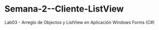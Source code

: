 # Semana-2--Cliente-ListView
Lab03 - Arreglo de Objectos y ListView en Aplicación Windows Forms (C#)
